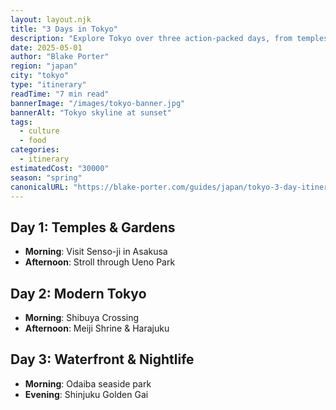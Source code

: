 ```yaml
---
layout: layout.njk
title: "3 Days in Tokyo"
description: "Explore Tokyo over three action-packed days, from temples to nightlife."
date: 2025-05-01
author: "Blake Porter"
region: "japan"
city: "tokyo"
type: "itinerary"
readTime: "7 min read"
bannerImage: "/images/tokyo-banner.jpg"
bannerAlt: "Tokyo skyline at sunset"
tags:
  - culture
  - food
categories:
  - itinerary
estimatedCost: "30000"
season: "spring"
canonicalURL: "https://blake-porter.com/guides/japan/tokyo-3-day-itinerary/"
---
```


## Day 1: Temples & Gardens

- **Morning**: Visit Senso-ji in Asakusa  
- **Afternoon**: Stroll through Ueno Park  

## Day 2: Modern Tokyo

- **Morning**: Shibuya Crossing  
- **Afternoon**: Meiji Shrine & Harajuku  

## Day 3: Waterfront & Nightlife

- **Morning**: Odaiba seaside park  
- **Evening**: Shinjuku Golden Gai  